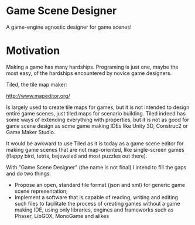 Game Scene Designer
===================

A game-engine agnostic designer for game scenes!

Motivation
===================

Making a game has many hardships. Programing is just one, maybe the most easy, of the hardships encountered by novice game designers.

Tiled, the tile map maker:

http://www.mapeditor.org/

Is largely used to create tile maps for games, but it is not intended to design entire game scenes, just tiled maps for scenario building. Tiled indeed has some ways of extending everything with properties, but it is not as good for game scene design as some game making IDEs like Unity 3D, Construc2 or Game Maker Studio.

It would be awkward to use Tiled as it is today as a game scene editor for making game scenes that are not map-oriented, like single-screen games (flappy bird, tetris, bejeweled and most puzzles out there).

With "Game Scene Designer" (the name is not final) I intend to fill the gaps and do two things:
* Propose an open, standard file format (json and xml) for generic game scene representation;
* Implement a software that is capable of reading, writing and editing such files to facilitate the process of creating games without a game making IDE, using only libraries, engines and frameworks such as Phaser, LibGDX, MonoGame and alikes
